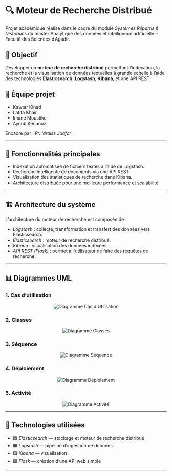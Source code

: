# 🔍 Moteur de Recherche Distribué
Projet académique réalisé dans le cadre du module *Systèmes Répartis & Distribués* du master Analytique des données et intelligence artificielle – Faculté des Sciences d’Agadir.

## 📌 Objectif

Développer un **moteur de recherche distribué** permettant l’indexation, la recherche et la visualisation de données textuelles à grande échelle à l’aide des technologies **Elasticsearch**, **Logstash**, **Kibana**, et une API REST.

## 👥 Équipe projet

- Kawtar Kinad  
- Latifa Khair  
- Imane Moustike  
- Ayoub Kennouz  

Encadré par : *Pr. Idraiss Jaafar*

---

## 🧠 Fonctionnalités principales

- Indexation automatisée de fichiers textes à l’aide de Logstash.
- Recherche intelligente de documents via une API REST.
- Visualisation des statistiques de recherche dans Kibana.
- Architecture distribuée pour une meilleure performance et scalabilité.

---

## 🏗️ Architecture du système

L’architecture du moteur de recherche est composée de :

- *Logstash* : collecte, transformation et transfert des données vers Elasticsearch.
- *Elasticsearch* : moteur de recherche distribué.
- *Kibana* : visualisation des données indexées.
- *API REST (Flask)* : permet à l'utilisateur de faire des requêtes de recherche.

---

## 📊 Diagrammes UML

### 1. Cas d’utilisation
<p align="center">
  <img src="https://github.com/user-attachments/assets/51f80836-26e0-4686-8cc0-a0cd440c582b" alt="Diagramme Cas d'Utilisation">
</p>

### 2. Classes
<p align="center">
  <img src="https://github.com/user-attachments/assets/78cedf81-229c-42d8-94d3-ea98d662f575" alt="Diagramme Classes">
</p>

### 3. Séquence
<p align="center">
  <img src="https://github.com/user-attachments/assets/6748333c-c255-410d-8f91-3e69011f6a9c" alt="Diagramme Séquence">
</p>

### 4. Déploiement
<p align="center">
  <img src="https://github.com/user-attachments/assets/2842b91e-8d54-47f8-b441-dbd9300ee52a" alt="Diagramme Déploiement">
</p>

### 5. Activité
<p align="center">
  <img src="https://github.com/user-attachments/assets/7077ac5d-f0d1-4718-92f9-8f99126c0002" alt="Diagramme Activité">
</p>

---

## 🧪 Technologies utilisées

- 🟦 *Elasticsearch* — stockage et moteur de recherche distribué
- 🟧 *Logstash* — pipeline d’ingestion de données
- 🟨 *Kibana* — visualisation
- 🟩 *Flask* — création d’une API web simple

---
